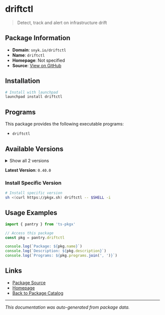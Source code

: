 # driftctl

> Detect, track and alert on infrastructure drift

## Package Information

- **Domain**: `snyk.io/driftctl`
- **Name**: `driftctl`
- **Homepage**: Not specified
- **Source**: [View on GitHub](https://github.com/pkgxdev/pantry/tree/main/projects/snyk.io/driftctl/package.yml)

## Installation

```bash
# Install with launchpad
launchpad install driftctl
```

## Programs

This package provides the following executable programs:

- `driftctl`

## Available Versions

<details>
<summary>Show all 2 versions</summary>

- `0.40.0`, `0.39.0`

</details>

**Latest Version**: `0.40.0`

### Install Specific Version

```bash
# Install specific version
sh <(curl https://pkgx.sh) driftctl -- $SHELL -i
```

## Usage Examples

```typescript
import { pantry } from 'ts-pkgx'

// Access this package
const pkg = pantry.driftctl

console.log(`Package: ${pkg.name}`)
console.log(`Description: ${pkg.description}`)
console.log(`Programs: ${pkg.programs.join(', ')}`)
```

## Links

- [Package Source](https://github.com/pkgxdev/pantry/tree/main/projects/snyk.io/driftctl/package.yml)
- [Homepage](#)
- [Back to Package Catalog](../package-catalog.md)

---

*This documentation was auto-generated from package data.*
